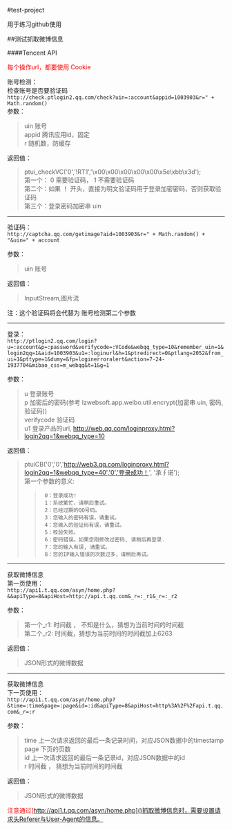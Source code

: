 #test-project

用于练习github使用

##测试抓取微博信息

####Tencent API

<font style="color:red;">每个操作url，都要使用 Cookie</font>

账号检测：  
检查账号是否要验证码  
`http://check.ptlogin2.qq.com/check?uin=:account&appid=1003903&r=" + Math.random()`  
参数：  
>	uin 账号  
>	appid 腾讯应用id，固定  
>	r 随机数，防缓存  

返回值：  
>	ptui_checkVC('0','!RT1','\x00\x00\x00\x00\x00\x5e\xbb\x3d');  
>	第一个： 0 需要验证码， 1 不需要验证码  
>	第二个：如果 ！ 开头，直接为明文验证码用于登录加密密码，否则获取验证码  
>	第三个：登录密码加密串 uin

-----------------------------

验证码：  
`http://captcha.qq.com/getimage?aid=1003903&r=" + Math.random() + "&uin=" + account`  

参数：
>	uin 账号  

返回值：  
>	InputStream,图片流  

注：这个验证码将会代替为 账号检测第二个参数

-----------------------------

登录：  
`http://ptlogin2.qq.com/login?u=:account&p=:password&verifycode=:VCode&webqq_type=10&remember_uin=1&login2qq=1&aid=1003903&u1=:loginurl&h=1&ptredirect=0&ptlang=2052&from_ui=1&pttype=1&dumy=&fp=loginerroralert&action=7-24-1937704&mibao_css=m_webqq&t=1&g=1`  

参数：  
>	u 登录账号  
>	p 加密后的密码(参考 lzwebsoft.app.weibo.util.encrypt(加密串 uin, 密码, 验证码))  
>	verifycode 验证码  
>	u1 登录产品的url, http://web.qq.com/loginproxy.html?login2qq=1&webqq_type=10  

返回值：
>	ptuiCB('0','0','http://web3.qq.com/loginproxy.html?login2qq=1&webqq_type=40','0','登录成功！', '承∮诺');  
>	第一个参数的意义:  
>>		0：登录成功!  
>>		1：系统繁忙，请稍后重试。  
>>		2：已经过期的QQ号码。  
>>		3：您输入的密码有误，请重试。  
>>		4：您输入的验证码有误，请重试。    
>>		5：校验失败。    
>>		6：密码错误。如果您刚修改过密码, 请稍后再登录.  
>>		7：您的输入有误, 请重试。  
>>		8：您的IP输入错误的次数过多，请稍后再试。  
>  

-----------------------------

获取微博信息  
第一页使用：  
`http://api1.t.qq.com/asyn/home.php?&&apiType=8&apiHost=http://api.t.qq.com&_r=:_r1&_r=:_r2`  

参数：  
>	第一个_r1: 时间截 ， 不知是什么，猜想为当前时间的时间截  
>	第二个_r2: 时间截，猜想为当前时间的时间截加上6263  

返回值：  
>	JSON形式的微博数据

-----------------------------

获取微博信息  
下一页使用：  
`http://api1.t.qq.com/asyn/home.php?&time=:time&page=:page&id=:id&apiType=8&apiHost=http%3A%2F%2Fapi.t.qq.com&_r=:r`  

参数：  
>	time 上一次请求返回的最后一条记录时间，对应JSON数据中的timestamp  
>	page 下页的页数  
>	id 上一次请求返回的最后一条记录id，对应JSON数据中的id  
>	r 时间截 ， 猜想为当前时间的时间截  

返回值：  
>	JSON形式的微博数据  

<font style="color:red;">注意通过[http://api1.t.qq.com/asyn/home.php]()抓取微博信息时，需要设置请求头Referer与User-Agent的信息。</font>